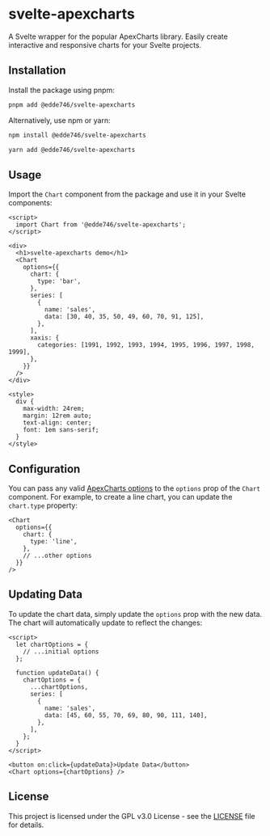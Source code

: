 # svelte-apexcharts

A Svelte wrapper for the popular ApexCharts library. Easily create interactive and responsive charts for your Svelte projects.

## Installation

Install the package using pnpm:

```bash
pnpm add @edde746/svelte-apexcharts
```

Alternatively, use npm or yarn:

```bash
npm install @edde746/svelte-apexcharts
```

```bash
yarn add @edde746/svelte-apexcharts
```

## Usage

Import the `Chart` component from the package and use it in your Svelte components:

```svelte
<script>
  import Chart from '@edde746/svelte-apexcharts';
</script>

<div>
  <h1>svelte-apexcharts demo</h1>
  <Chart
    options={{
      chart: {
        type: 'bar',
      },
      series: [
        {
          name: 'sales',
          data: [30, 40, 35, 50, 49, 60, 70, 91, 125],
        },
      ],
      xaxis: {
        categories: [1991, 1992, 1993, 1994, 1995, 1996, 1997, 1998, 1999],
      },
    }}
  />
</div>

<style>
  div {
    max-width: 24rem;
    margin: 12rem auto;
    text-align: center;
    font: 1em sans-serif;
  }
</style>
```

## Configuration

You can pass any valid [ApexCharts options](https://apexcharts.com/docs/options/) to the `options` prop of the `Chart` component. For example, to create a line chart, you can update the `chart.type` property:

```svelte
<Chart
  options={{
    chart: {
      type: 'line',
    },
    // ...other options
  }}
/>
```

## Updating Data

To update the chart data, simply update the `options` prop with the new data. The chart will automatically update to reflect the changes:

```svelte
<script>
  let chartOptions = {
    // ...initial options
  };

  function updateData() {
    chartOptions = {
      ...chartOptions,
      series: [
        {
          name: 'sales',
          data: [45, 60, 55, 70, 69, 80, 90, 111, 140],
        },
      ],
    };
  }
</script>

<button on:click={updateData}>Update Data</button>
<Chart options={chartOptions} />
```

## License

This project is licensed under the GPL v3.0 License - see the [LICENSE](LICENSE) file for details.